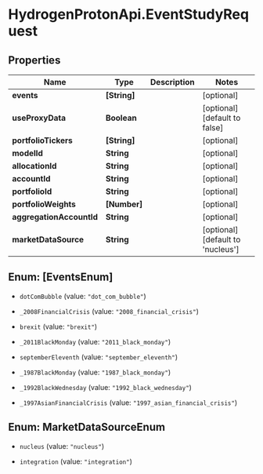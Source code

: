# HydrogenProtonApi.EventStudyRequest

## Properties
Name | Type | Description | Notes
------------ | ------------- | ------------- | -------------
**events** | **[String]** |  | [optional] 
**useProxyData** | **Boolean** |  | [optional] [default to false]
**portfolioTickers** | **[String]** |  | [optional] 
**modelId** | **String** |  | [optional] 
**allocationId** | **String** |  | [optional] 
**accountId** | **String** |  | [optional] 
**portfolioId** | **String** |  | [optional] 
**portfolioWeights** | **[Number]** |  | [optional] 
**aggregationAccountId** | **String** |  | [optional] 
**marketDataSource** | **String** |  | [optional] [default to 'nucleus']


<a name="[EventsEnum]"></a>
## Enum: [EventsEnum]


* `dotComBubble` (value: `"dot_com_bubble"`)

* `_2008FinancialCrisis` (value: `"2008_financial_crisis"`)

* `brexit` (value: `"brexit"`)

* `_2011BlackMonday` (value: `"2011_black_monday"`)

* `septemberEleventh` (value: `"september_eleventh"`)

* `_1987BlackMonday` (value: `"1987_black_monday"`)

* `_1992BlackWednesday` (value: `"1992_black_wednesday"`)

* `_1997AsianFinancialCrisis` (value: `"1997_asian_financial_crisis"`)




<a name="MarketDataSourceEnum"></a>
## Enum: MarketDataSourceEnum


* `nucleus` (value: `"nucleus"`)

* `integration` (value: `"integration"`)




